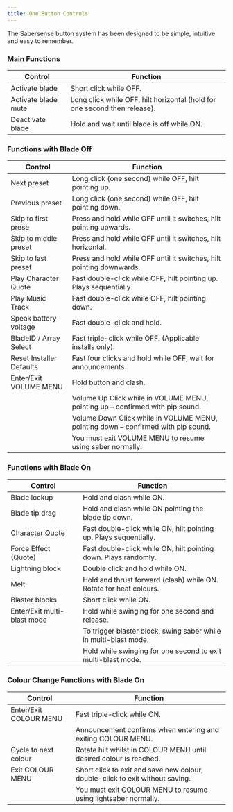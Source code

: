 ```yaml
---
title: One Button Controls
---
```


The Sabersense button system has been designed to be simple, intuitive and easy to remember.

### Main Functions

| Control        | Function       |
|------------|-------------|
| Activate blade       |Short click while OFF.       |
| Activate blade mute        | Long click while OFF, hilt horizontal (hold for one second then release). |
| Deactivate blade | Hold and wait until blade is off while ON.   |

### Functions with Blade Off

| Control        | Function       |
|------------|-------------|
| Next preset        | Long click (one second) while OFF, hilt pointing up.       |
| Previous preset       | Long click (one second) while OFF, hilt pointing down.      |
| Skip to first prese       | Press and hold while OFF until it switches, hilt pointing upwards.       |
| Skip to middle preset       | Press and hold while OFF until it switches, hilt horizontal.      |
| Skip to last preset       | Press and hold while OFF until it switches, hilt pointing downwards.      |
| Play Character Quote       | Fast double-click while OFF, hilt pointing up. Plays sequentially.       |
| Play Music Track       | Fast double-click while OFF, hilt pointing down.     |
| Speak battery voltage       | Fast double-click and hold.   |
| BladeID / Array Select       | Fast triple-click while OFF. (Applicable installs only).        |
| Reset Installer Defaults       | Fast four clicks and hold while OFF, wait for announcements.       |
| Enter/Exit VOLUME MENU       | Hold button and clash.       |
|     |Volume Up	Click while in VOLUME MENU, pointing up – confirmed with pip sound.              |
|     |Volume Down	Click while in VOLUME MENU, pointing down – confirmed with pip sound.               |
|     |You must exit VOLUME MENU to resume using saber normally.              |

### Functions with Blade On
| Control        | Function       |
|------------|-------------|
|Blade lockup     |Hold and clash while ON.              |
|Blade tip drag      |Hold and clash while ON pointing the blade tip down.          |
|Character Quote     |Fast double-click while ON, hilt pointing up. Plays sequentially.             |
|Force Effect (Quote)      |Fast double-click while ON, hilt pointing down. Plays randomly.              |
|Lightning block     |Double click and hold while ON.         |
|Melt     |Hold and thrust forward (clash) while ON. Rotate for heat colours.            |
|Blaster blocks     |Short click while ON.            |
|Enter/Exit multi-blast mode     |Hold while swinging for one second and release.             |
|     |To trigger blaster block, swing saber while in multi-blast mode.             |
|     |Hold while swinging for one second to exit multi-blast mode.            |

### Colour Change Functions with Blade On
| Control        | Function       |
|------------|-------------|
|Enter/Exit COLOUR MENU     |Fast triple-click while ON.           |
|     |Announcement confirms when entering and exiting COLOUR MENU.              |
|Cycle to next colour     |Rotate hilt whilst in COLOUR MENU until desired colour is reached.              |
|Exit COLOUR MENU     |Short click to exit and save new colour, double-click to exit without saving.              |
|     |You must exit COLOUR MENU to resume using lightsaber normally.              |
